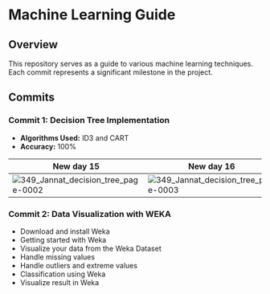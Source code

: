 # Machine Learning Guide

## Overview

This repository serves as a guide to various machine learning techniques. Each commit represents a significant milestone in the project.

## Commits

### Commit 1: Decision Tree Implementation
- **Algorithms Used:** ID3 and CART
- **Accuracy:** 100%

| New day 15 | New day 16 |
|---|---|
|![349_Jannat_decision_tree_page-0002](https://github.com/jannat-349/ML-Lab-codes/assets/50805240/a0ff4a64-9b9e-4434-8d63-3e59f982d35f)|![349_Jannat_decision_tree_page-0003](https://github.com/jannat-349/ML-Lab-codes/assets/50805240/43728826-c6d0-4a37-a8a6-3c5f23d02139)|

### Commit 2: Data Visualization with WEKA
- Download and install Weka
- Getting started with Weka
- Visualize your data from the Weka Dataset
- Handle missing values
- Handle outliers and extreme values
- Classification using Weka
- Visualize result in Weka
